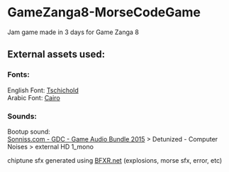 # GameZanga8-MorseCodeGame
Jam game made in 3 days for Game Zanga 8

## External assets used:
### Fonts:
English Font: [Tschichold](https://www.dafont.com/tschichold.font)  
Arabic Font: [Cairo](https://fonts.google.com/specimen/Cairo)

### Sounds:
Bootup sound:  
[Sonniss.com - GDC - Game Audio Bundle 2015](https://sonniss.com/sound-effects/free-download-game-audio/) > Detunized - Computer Noises > external HD 1_mono  


chiptune sfx generated using [BFXR.net](https://www.bfxr.net/) (explosions, morse sfx, error, etc)
